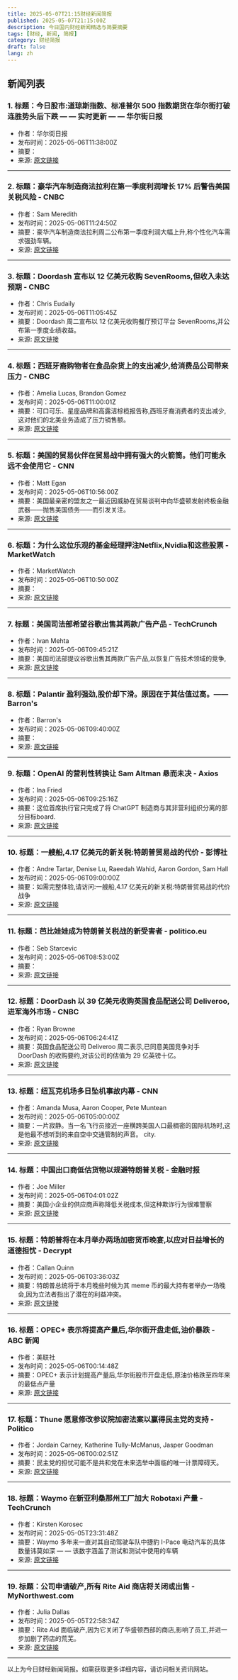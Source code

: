 ```yaml
---
title: 2025-05-07T21:15财经新闻简报
published: 2025-05-07T21:15:00Z
description: 今日国内财经新闻精选与简要摘要
tags: [财经, 新闻, 简报]
category: 财经简报
draft: false
lang: zh
---
```


## 新闻列表

### 1. 标题：今日股市:道琼斯指数、标准普尔 500 指数期货在华尔街打破连胜势头后下跌 — — 实时更新 — — 华尔街日报
- 作者：华尔街日报
- 发布时间：2025-05-06T11:38:00Z
- 摘要：
- 来源: [原文链接](https://www.wsj.com/livecoverage/stock-market-today-tariffs-trade-war-05-06-2025)

---

### 2. 标题：豪华汽车制造商法拉利在第一季度利润增长 17% 后警告美国关税风险 - CNBC
- 作者：Sam Meredith
- 发布时间：2025-05-06T11:24:50Z
- 摘要：豪华汽车制造商法拉利周二公布第一季度利润大幅上升,称个性化汽车需求强劲车辆。
- 来源: [原文链接](https://www.cnbc.com/2025/05/06/ferrari-q1-earnings-2025.html)

---

### 3. 标题：Doordash 宣布以 12 亿美元收购 SevenRooms,但收入未达预期 - CNBC
- 作者：Chris Eudaily
- 发布时间：2025-05-06T11:05:45Z
- 摘要：Doordash 周二宣布以 12 亿美元收购餐厅预订平台 SevenRooms,并公布第一季度业绩收益。
- 来源: [原文链接](https://www.cnbc.com/2025/05/06/doordash-announces-1point2-billion-sevenrooms-deal-misses-revenue-expectations.html)

---

### 4. 标题：西班牙裔购物者在食品杂货上的支出减少,给消费品公司带来压力 - CNBC
- 作者：Amelia Lucas, Brandon Gomez
- 发布时间：2025-05-06T11:00:01Z
- 摘要：可口可乐、星座品牌和高露洁棕榄报告称,西班牙裔消费者的支出减少,这对他们的北美业务造成了压力销售额。
- 来源: [原文链接](https://www.cnbc.com/2025/05/06/hispanic-shoppers-groceries-coca-cola-modelo-corona-mazola.html)

---

### 5. 标题：美国的贸易伙伴在贸易战中拥有强大的火箭筒。他们可能永远不会使用它 - CNN
- 作者：Matt Egan
- 发布时间：2025-05-06T10:56:00Z
- 摘要：美国最亲密的盟友之一最近因威胁在贸易谈判中向华盛顿发射终极金融武器——抛售美国债务——而引发关注。
- 来源: [原文链接](https://www.cnn.com/2025/05/06/economy/trade-war-tariffs-japan-china-us-debt)

---

### 6. 标题：为什么这位乐观的基金经理押注Netflix,Nvidia和这些股票 - MarketWatch
- 作者：MarketWatch
- 发布时间：2025-05-06T10:50:00Z
- 摘要：
- 来源: [原文链接](https://www.marketwatch.com/story/why-this-optimistic-money-manager-is-betting-on-netflix-nvidia-and-these-stocks-aeac3be2)

---

### 7. 标题：美国司法部希望谷歌出售其两款广告产品 - TechCrunch
- 作者：Ivan Mehta
- 发布时间：2025-05-06T09:45:21Z
- 摘要：美国司法部提议谷歌出售其两款广告产品,以恢复广告技术领域的竞争,
- 来源: [原文链接](https://techcrunch.com/2025/05/06/us-doj-wants-google-to-sell-two-of-its-ad-products/)

---

### 8. 标题：Palantir 盈利强劲,股价却下滑。原因在于其估值过高。—— Barron&#39;s
- 作者：Barron&#39;s
- 发布时间：2025-05-06T09:40:00Z
- 摘要：
- 来源: [原文链接](https://www.barrons.com/articles/palantir-earnings-stock-price-a9409612)

---

### 9. 标题：OpenAI 的营利性转换让 Sam Altman 悬而未决 - Axios
- 作者：Ina Fried
- 发布时间：2025-05-06T09:25:16Z
- 摘要：这位首席执行官只完成了将 ChatGPT 制造商与其非营利组织分离的部分目标board.
- 来源: [原文链接](https://www.axios.com/2025/05/06/openai-nonprofit-sam-altman-control)

---

### 10. 标题：一艘船,4.17 亿美元的新关税:特朗普贸易战的代价 - 彭博社
- 作者：Andre Tartar, Denise Lu, Raeedah Wahid, Aaron Gordon, Sam Hall
- 发布时间：2025-05-06T09:00:00Z
- 摘要：如需完整体验,请访问:一艘船,4.17 亿美元的新关税:特朗普贸易战的代价战争
- 来源: [原文链接](https://www.bloomberg.com/graphics/2025-china-ship-cost-in-tariffs-trade-war/)

---

### 11. 标题：芭比娃娃成为特朗普关税战的新受害者 - politico.eu
- 作者：Seb Starcevic
- 发布时间：2025-05-06T08:53:00Z
- 摘要：
- 来源: [原文链接](https://www.politico.eu/article/trumps-tariffs-hit-made-in-china-barbie-dolls/)

---

### 12. 标题：DoorDash 以 39 亿美元收购英国食品配送公司 Deliveroo,进军海外市场 - CNBC
- 作者：Ryan Browne
- 发布时间：2025-05-06T06:24:41Z
- 摘要：英国食品配送公司 Deliveroo 周二表示,已同意美国竞争对手 DoorDash 的收购要约,对该公司的估值为 29 亿英镑十亿。
- 来源: [原文链接](https://www.cnbc.com/2025/05/06/doordash-to-buy-uk-food-delivery-firm-deliveroo-in-3point9-billion-deal.html)

---

### 13. 标题：纽瓦克机场多日坠机事故内幕 - CNN
- 作者：Amanda Musa, Aaron Cooper, Pete Muntean
- 发布时间：2025-05-06T05:00:00Z
- 摘要：一片寂静。当一名飞行员接近一座横跨美国人口最稠密的国际机场时,这是他最不想听到的来自空中交通管制的声音。 city.
- 来源: [原文链接](https://www.cnn.com/2025/05/06/us/inside-the-multi-day-meltdown-at-newark-airport)

---

### 14. 标题：中国出口商低估货物以规避特朗普关税 - 金融时报
- 作者：Joe Miller
- 发布时间：2025-05-06T04:01:02Z
- 摘要：美国小企业的供应商声称降低关税成本,但这种欺诈行为很难警察
- 来源: [原文链接](https://www.ft.com/content/960787b5-693a-47e9-b1df-661d315e4729)

---

### 15. 标题：特朗普将在本月举办两场加密货币晚宴,以应对日益增长的道德担忧 - Decrypt
- 作者：Callan Quinn
- 发布时间：2025-05-06T03:36:03Z
- 摘要：特朗普总统将于本月晚些时候为其 meme 币的最大持有者举办一场晚会,因为立法者指出了潜在的利益冲突。
- 来源: [原文链接](https://decrypt.co/318031/trump-host-two-crypto-dinners-this-month-amid-growing-ethics-concerns)

---

### 16. 标题：OPEC+ 表示将提高产量后,华尔街开盘走低,油价暴跌 - ABC 新闻
- 作者：美联社
- 发布时间：2025-05-06T00:14:48Z
- 摘要：OPEC+ 表示计划提高产量后,华尔街股市开盘走低,原油价格跌至四年来的最低点产量
- 来源: [原文链接](https://abcnews.go.com/Business/wireStory/oil-prices-drop-2-asian-markets-closed-holidays-121459204)

---

### 17. 标题：Thune 愿意修改参议院加密法案以赢得民主党的支持 - Politico
- 作者：Jordain Carney, Katherine Tully-McManus, Jasper Goodman
- 发布时间：2025-05-06T00:02:51Z
- 摘要：民主党的担忧可能不是共和党在未来选举中面临的唯一计票障碍天。
- 来源: [原文链接](https://www.politico.com/live-updates/2025/05/05/congress/thune-senate-crypto-bill-00330308)

---

### 18. 标题：Waymo 在新亚利桑那州工厂加大 Robotaxi 产量 - TechCrunch
- 作者：Kirsten Korosec
- 发布时间：2025-05-05T23:31:48Z
- 摘要：Waymo 多年来一直对其自动驾驶车队中捷豹 I-Pace 电动汽车的具体数量讳莫如深 — — 该数字涵盖了测试和测试中使用的车辆
- 来源: [原文链接](https://techcrunch.com/2025/05/05/waymo-ramps-up-robotaxi-production-at-new-arizona-factory/)

---

### 19. 标题：公司申请破产,所有 Rite Aid 商店将关闭或出售 - MyNorthwest.com
- 作者：Julia Dallas
- 发布时间：2025-05-05T22:58:34Z
- 摘要：Rite Aid 面临破产,因为它关闭了华盛顿西部的商店,影响了员工,并进一步加剧了药店的荒芜。
- 来源: [原文链接](https://mynorthwest.com/local/rite-aid-stores-to-close/4083966)

---


以上为今日财经新闻简报。如需获取更多详细内容，请访问相关资讯网站。